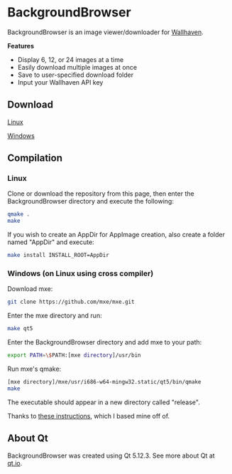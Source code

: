 # BackgroundBrowser

BackgroundBrowser is an image viewer/downloader for [Wallhaven](https://wallhaven.cc).

__Features__
* Display 6, 12, or 24 images at a time
* Easily download multiple images at once
* Save to user-specified download folder
* Input your Wallhaven API key

## Download

[Linux](https://www.dropbox.com/s/56t8kqx95saz0vd/BackgroundBrowser-linux-x86_64.zip?dl=1)

[Windows](https://www.dropbox.com/s/8ddz6csmu8lq9sj/BackgroundBrowser-win-x86.zip?dl=1)

## Compilation

### Linux

Clone or download the repository from this page, then enter the BackgroundBrowser
directory and execute the following:

```bash
qmake .
make
```

If you wish to create an AppDir for AppImage creation, also create a folder named
"AppDir" and execute:

```bash
make install INSTALL_ROOT=AppDir
```

### Windows (on Linux using cross compiler)

Download mxe:

```bash
git clone https://github.com/mxe/mxe.git
```

Enter the mxe directory and run:

```bash
make qt5
```

Enter the BackgroundBrowser directory and add mxe to your path:

```bash
export PATH=\$PATH:[mxe directory]/usr/bin
```

Run mxe's qmake:

```bash
[mxe directory]/mxe/usr/i686-w64-mingw32.static/qt5/bin/qmake
make
```

The executable should appear in a new directory called "release".

Thanks to [these instructions](https://stackoverflow.com/questions/10934683/how-do-i-configure-qt-for-cross-compilation-from-linux-to-windows-target),
which I based mine off of.

## About Qt

BackgroundBrowser was created using Qt 5.12.3. See more about Qt at [qt.io](https://qt.io).